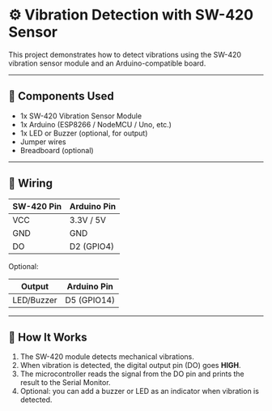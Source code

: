 # ⚙️ Vibration Detection with SW-420 Sensor

This project demonstrates how to detect vibrations using the SW-420 vibration sensor module and an Arduino-compatible board.

---


## 🔧 Components Used

- 1x SW-420 Vibration Sensor Module
- 1x Arduino (ESP8266 / NodeMCU / Uno, etc.)
- 1x LED or Buzzer (optional, for output)
- Jumper wires
- Breadboard (optional)

---

## 🔌 Wiring

| SW-420 Pin | Arduino Pin |
|------------|-------------|
| VCC        | 3.3V / 5V   |
| GND        | GND         |
| DO         | D2 (GPIO4)  |

Optional:

| Output     | Arduino Pin |
|------------|-------------|
| LED/Buzzer | D5 (GPIO14) |

---

## 🧠 How It Works

1. The SW-420 module detects mechanical vibrations.
2. When vibration is detected, the digital output pin (DO) goes **HIGH**.
3. The microcontroller reads the signal from the DO pin and prints the result to the Serial Monitor.
4. Optional: you can add a buzzer or LED as an indicator when vibration is detected.
